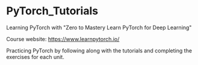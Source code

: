 # PyTorch_Tutorials
Learning PyTorch with "Zero to Mastery Learn PyTorch for Deep Learning"

Course website: https://www.learnpytorch.io/

Practicing PyTorch by following along with the tutorials and completing the exercises for each unit.
